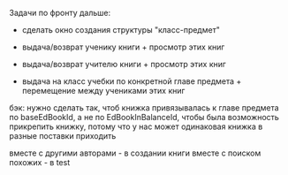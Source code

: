 Задачи по фронту дальше:

- сделать окно создания структуры "класс-предмет"

- выдача/возврат ученику книги + просмотр этих книг

- выдача/возврат учителю книги + просмотр этих книг

- выдача на класс учебки по конкретной главе предмета + перемещение между учениками этих книг

бэк: нужно сделать так, чтоб книжка привязывалась к главе предмета по baseEdBookId, а не по EdBookInBalanceId, чтобы была возможность прикрепить книжку, потому что у нас может одинаковая книжка в разные поставки приходить


вместе с другими авторами - в создании книги
вместе с поиском похожих - в test
